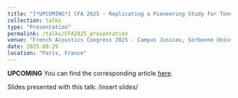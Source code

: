 ```yaml
---
title: "[*UPCOMING*] CFA 2025 - Replicating a Pioneering Study for Tone-in-Noise Detection"
collection: talks
type: "Presentation"
permalink: /talks/CFA2025_presentation
venue: "French Acoustics Congress 2025 - Campus Jussieu, Sorbonne University"
date: 2025-08-29
location: "Paris, France"
---
```


**UPCOMING** You can find the corresponding article [here](http://azallb.github.io/files/Ahumada-study_lebagousse_varnet2025.pdf).

Slides presented with this talk: /insert slides/
